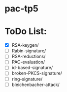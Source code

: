 # pac-tp5

ToDo List:
==========
- [x] RSA-keygen/
- [ ] Rabin-signature/
- [ ] RSA-reductions/
- [ ] PAC-evaluation/
- [ ] id-based-signature/
- [ ] broken-PKCS-signature/
- [ ] ring-signature/
- [ ] bleichenbacher-attack/